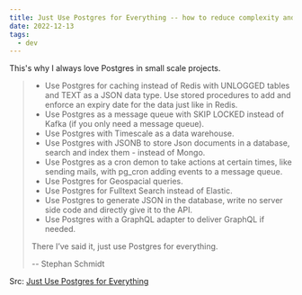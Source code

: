 ```yaml
---
title: Just Use Postgres for Everything -- how to reduce complexity and move faster
date: 2022-12-13
tags:
  - dev
---
```


This's why I always love Postgres in small scale projects.

> - Use Postgres for caching instead of Redis with UNLOGGED tables and TEXT as a
>   JSON data type. Use stored procedures to add and enforce an expiry date for
>   the data just like in Redis.
> - Use Postgres as a message queue with SKIP LOCKED instead of Kafka (if you
>   only need a message queue).
> - Use Postgres with Timescale as a data warehouse.
> - Use Postgres with JSONB to store Json documents in a database, search and
>   index them - instead of Mongo.
> - Use Postgres as a cron demon to take actions at certain times, like sending
>   mails, with pg_cron adding events to a message queue.
> - Use Postgres for Geospacial queries.
> - Use Postgres for Fulltext Search instead of Elastic.
> - Use Postgres to generate JSON in the database, write no server side code and
>   directly give it to the API.
> - Use Postgres with a GraphQL adapter to deliver GraphQL if needed.
>
> There I’ve said it, just use Postgres for everything.
>
> -- Stephan Schmidt

Src: [Just Use Postgres for Everything ](https://www.amazingcto.com/postgres-for-everything/)
